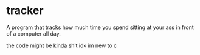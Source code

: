 # tracker
A program that tracks how much time you spend sitting at your ass in front of a computer all day.

the code might be kinda shit idk im new to c
